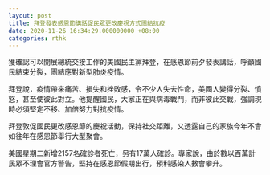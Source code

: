 ```yaml
---
layout: post
title: 拜登發表感恩節講話促民眾更改慶祝方式團結抗疫
date: 2020-11-26 16:34:29.000000000 +08:00
categories: rthk
---
```


獲確認可以開展總統交接工作的美國民主黨拜登，在感恩節前夕發表講話，呼籲國民結束分裂，團結應對新型肺炎疫情。

拜登說，疫情帶來痛苦、損失和挫敗感，令不少人失去性命，美國人變得分裂、憤怒，甚至使彼此對立。他提醒國民，大家正在與病毒戰鬥，而非彼此交戰，強調現時必須堅定不移、加倍努力對抗疫情。

拜登敦促國民更改感恩節的慶祝活動，保持社交距離，又透露自己的家族今年不會如往年在感恩節舉行大型聚會。

美國星期二新增2157名確診者死亡，另有17萬人確診。專家說，由於數以百萬計民眾不理會官方警告，堅持在感恩節假期出行，預料感染人數會攀升。
